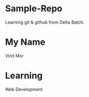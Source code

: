 # Sample-Repo
Learning git &amp; github from Delta Batch.

# My Name
Vinit Mor

# Learning
Web Development
